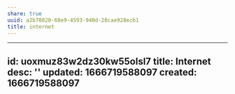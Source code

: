 ```yaml
---
share: true
uuid: a2b70820-68e9-4593-940d-28cae928ecb1
title: internet
---
```

---
id: uoxmuz83w2dz30kw55olsl7
title: Internet
desc: ''
updated: 1666719588097
created: 1666719588097
---